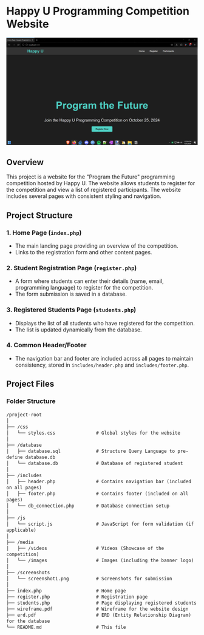 # Happy U Programming Competition Website

![Image description](/screenshots/home-0.png)

## Overview

This project is a website for the "Program the Future" programming competition hosted by Happy U. The website allows students to register for the competition and view a list of registered participants. The website includes several pages with consistent styling and navigation.

## Project Structure

### 1. **Home Page** (`index.php`)

- The main landing page providing an overview of the competition.
- Links to the registration form and other content pages.

### 2. **Student Registration Page** (`register.php`)

- A form where students can enter their details (name, email, programming language) to register for the competition.
- The form submission is saved in a database.

### 3. **Registered Students Page** (`students.php`)

- Displays the list of all students who have registered for the competition.
- The list is updated dynamically from the database.

### 4. **Common Header/Footer**

- The navigation bar and footer are included across all pages to maintain consistency, stored in `includes/header.php` and `includes/footer.php`.

## Project Files

### **Folder Structure**

```plaintext
/project-root
│
├── /css
│   └── styles.css               # Global styles for the website
│
├── /database
│   ├── database.sql             # Structure Query Language to pre-define database.db
│   └── database.db              # Database of registered student
│
├── /includes
│   ├── header.php               # Contains navigation bar (included on all pages)
│   ├── footer.php               # Contains footer (included on all pages)
│   └── db_connection.php        # Database connection setup
│
├── /js
│   └── script.js                # JavaScript for form validation (if applicable)
│
├── /media
│   ├── /videos                  # Videos (Showcase of the competition)
│   └── /images                  # Images (including the banner logo)
│
├── /screenshots
│   └── screenshot1.png          # Screenshots for submission
│
├── index.php                    # Home page
├── register.php                 # Registration page
├── students.php                 # Page displaying registered students
├── wireframe.pdf                # Wireframe for the website design
├── erd.pdf                      # ERD (Entity Relationship Diagram) for the database
└── README.md                    # This file
```
